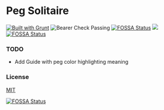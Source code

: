 # Peg Solitaire

[![Built with Grunt](https://cdn.gruntjs.com/builtwith.svg)](http://gruntjs.com/)
![Bearer Check Passing](https://github.com/notV3NOM/PegSolitaire/actions/workflows/bearer.yml/badge.svg)
[![FOSSA Status](https://app.fossa.com/api/projects/git%2Bgithub.com%2FnotV3NOM%2FPegSolitaire.svg?type=shield)](https://app.fossa.com/projects/git%2Bgithub.com%2FnotV3NOM%2FPegSolitaire?ref=badge_shield)
[![](https://img.shields.io/badge/HTMLSanitizer-blue)](https://github.com/jitbit/HtmlSanitizer)
[![FOSSA Status](https://app.fossa.com/api/projects/git%2Bgithub.com%2FnotV3NOM%2FPegSolitaire.svg?type=small)](https://app.fossa.com/projects/git%2Bgithub.com%2FnotV3NOM%2FPegSolitaire?ref=badge_small)

### TODO

- Add Guide with peg color highlighting meaning

### License

[MIT](LICENSE)


[![FOSSA Status](https://app.fossa.com/api/projects/git%2Bgithub.com%2FnotV3NOM%2FPegSolitaire.svg?type=large)](https://app.fossa.com/projects/git%2Bgithub.com%2FnotV3NOM%2FPegSolitaire?ref=badge_large)